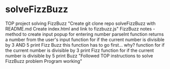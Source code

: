 # solveFizzBuzz
TOP project solving FizzBuzz
"Create git clone repo solveFizzBuzz with README.md Create index.html and link to fizzbuzz.js"
FizzBuzz notes - 
method to create input popup for entering number
parseInt function returns a number from the user's input
function for if the current number is divisible by 3 AND 5  print Fizz Buzz this function has to go first... why?
function for if the current number is divisible by 3 print Fizz
function for if the current number is divisible by 5 print Buzz
"Followed TOP instructions to solve FizzBuzz problem Program working"